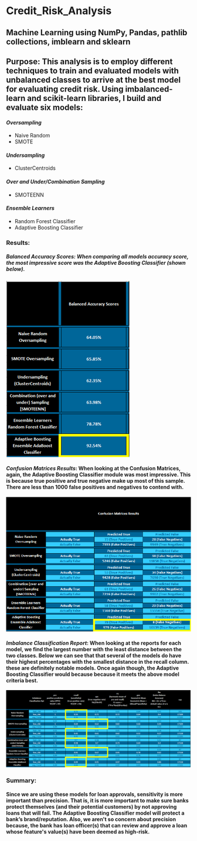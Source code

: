 # Credit_Risk_Analysis

## Machine Learning using NumPy, Pandas, pathlib collections, imblearn and sklearn

## Purpose: This analysis is to employ different techniques to train and evaluated models with unbalanced classes to arrive at the best model for evaluating credit risk. Using imbalanced-learn and scikit-learn libraries, I build and evaluate six models:

#### ***Oversampling***
- Naive Random
- SMOTE

#### ***Undersampling***
- ClusterCentroids

#### ***Over and Under/Combination Sampling***
- SMOTEENN

#### ***Ensemble Learners***
- Random Forest Classifier
- Adaptive Boosting Classifier

### Results:

##### ***Balanced Accuracy Scores***: When comparing all models accuracy score, the most impressive score was the Adaptive Boosting Classifier (shown below).

![](Images/BalanceAccuracyScores.png)

#### ***Confusion Matrices Results***: When looking at the Confusion Matrices, again, the Adaptive Boosting Classifier module was most impressive. This is because true positive and true negative make up most of this sample. There are less than 1000 false positives and negatives to contend with.

![](Images/ConfusionMatrices.png)

#### ***Imbalance Classification Report***: When looking at the reports for each model, we find the largest number with the least distance between the two classes. Below we can see that that several of the models do have their highest percentages with the smallest distance in the recall column. these are definitely notable models. Once again though, the Adaptive Boosting Classifier would because because it meets the above model criteria best.

![](Images/ImbalanceClassification.png)

### Summary:

#### Since we are using these models for loan approvals, sensitivity is more important than precision. That is, it is more important to make sure banks protect themselves (and their potential customers) by not approving loans that will fail. The Adaptive Boosting Classifier model will protect a bank’s brand/reputation. Also, we aren't so concern about precision because, the bank has loan officer(s) that can review and approve a loan whose feature's value(s) have been deemed as high-risk.
